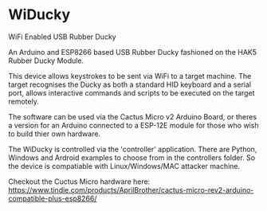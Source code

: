 # WiDucky
WiFi Enabled USB Rubber Ducky

An Arduino and ESP8266 based USB Rubber Ducky fashioned on the HAK5 Rubber Ducky Module.

This device allows keystrokes to be sent via WiFi to a target machine. The target recognises the Ducky as both a standard HID keyboard and a serial port, allows interactive commands and scripts to be executed on the target remotely.

The software can be used via the Cactus Micro v2 Arduino Board, or theres a version for an Arduino connected 
to a ESP-12E module for those who wish to build thier own hardware.

The WiDucky is controlled via the 'controller' application. There are Python, Windows and Ardroid examples to choose from in the controllers folder. So the device is compatiable with Linux/Windows/MAC attacker machine.

Checkout the Cuctus Micro hardware here: https://www.tindie.com/products/AprilBrother/cactus-micro-rev2-arduino-compatible-plus-esp8266/
